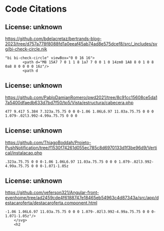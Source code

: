 # Code Citations

## License: unknown
https://github.com/bdelacretaz/bertrands-blog-2023/tree/d757a778f8088fd1a0eeaf45ab74ad8e575dcef8/src/_includes/svg/bi-check-circle.njk

```
"bi bi-check-circle" viewBox="0 0 16 16">
        <path d="M8 15A7 7 0 1 1 8 1a7 7 0 0 1 0 14zm0 1A8 8 0 1 0 8 0a8 8 0 0 0 0 16z"/>
        <path d
```

## License: unknown
https://github.com/PabloDamianRomero/pwd2021/tree/8c91cc15608ce5da17a5400dfaedb633d7bd7f50/tp5/Vista/estructura/cabecera.php

```
477 9.417 5.384 7.323a.75.75 0 0 0-1.06 1.06L6.97 11.03a.75.75 0 0 0 1.079-.02l3.992-4.99a.75.75 0 0 0
```

## License: unknown
https://github.com/ThiagoBoddah/Projeto-PushNotification/tree/f1530f74261d055ec785c8d6970133d1f3be96d9/Vertical/instalacao.php

```
.323a.75.75 0 0 0-1.06 1.06L6.97 11.03a.75.75 0 0 0 1.079-.02l3.992-4.99a.75.75 0 0 0-1.071-1.05z
```

## License: unknown
https://github.com/yeferson321/Angular-front-evenhome/tree/ad2459cde4f6188747e18465eb54963c4d87343a/src/app/destacaroferta/destacaroferta.component.html

```
-1.06 1.06L6.97 11.03a.75.75 0 0 0 1.079-.02l3.992-4.99a.75.75 0 0 0-1.071-1.05z"/>
    </svg>
    <h2
```

